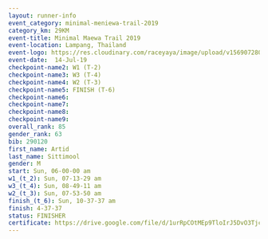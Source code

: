 ```yaml
---
layout: runner-info 
event_category: minimal-meniewa-trail-2019 
category_km: 29KM 
event-title: Minimal Maewa Trail 2019 
event-location: Lampang, Thailand 
event-logo: https://res.cloudinary.com/raceyaya/image/upload/v1569072805/logo/minimal-trail_ktnvsp.jpg 
event-date:  14-Jul-19 
checkpoint-name2: W1 (T-2) 
checkpoint-name3: W3 (T-4) 
checkpoint-name4: W2 (T-3) 
checkpoint-name5: FINISH (T-6) 
checkpoint-name6: 
checkpoint-name7: 
checkpoint-name8: 
checkpoint-name9: 
overall_rank: 85
gender_rank: 63
bib: 290120
first_name: Artid
last_name: Sittimool
gender: M
start: Sun, 06-00-00 am
w1_(t_2): Sun, 07-13-29 am
w3_(t_4): Sun, 08-49-11 am
w2_(t_3): Sun, 07-53-50 am
finish_(t_6): Sun, 10-37-37 am
finish: 4-37-37
status: FINISHER
certificate: https://drive.google.com/file/d/1urRpCOtMEp9TloIrJ5DvO3TjcBP3jqNH/view?usp=sharing
---
```

